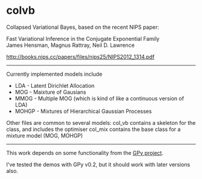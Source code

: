 colvb
=====

Collapsed Variational Bayes, based on the recent NIPS paper:

Fast Variational Inference in the Conjugate Exponential Family  
James Hensman, Magnus Rattray, Neil D. Lawrence

http://books.nips.cc/papers/files/nips25/NIPS2012_1314.pdf


***

Currently implemented models include

* LDA - Latent Dirichlet Allocation
* MOG - Maixture of Gausians
* MMOG - Multiple MOG (which is kind of like a continuous version of LDA)
* MOHGP - Mixtures of Hierarchical Gaussian Processes

Other files are common to several models:
col_vb contains a skeleton for the class, and includes the optimiser
col_mix contains the base class for a mixture model (MOG, MOHGP)

***

This work depends on some functionality from the [GPy project](https://github.com/SheffieldML/GPy).

I've tested the demos with GPy v0.2, but it should work with later versions also. 
